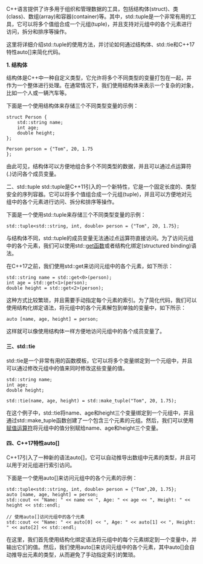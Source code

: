 C++语言提供了许多用于组织和管理数据的工具，包括结构体(struct)、类(class)、数组(array)和容器(container)等。其中，std::tuple是一个非常有用的工具，它可以将多个值组合成一个元组(tuple)，并且支持对元组中的各个元素进行访问，拆分和排序等操作。

这里将详细介绍std::tuple的使用方法，并讨论如何通过结构体、std::tie和C++17特性auto[]来简化代码。

**1. 结构体**

结构体是C++中一种自定义类型，它允许将多个不同类型的变量打包在一起，并作为一个整体进行处理。在通常情况下，我们使用结构体来表示一个复杂的对象，比如一个人或一辆汽车等。

下面是一个使用结构体来存储三个不同类型变量的示例：
```
struct Person {
    std::string name;
    int age;
    double height;
};

Person person = {"Tom", 20, 1.75
};
```
由此可见，结构体可以方便地组合多个不同类型的数据，并且可以通过点运算符(.)访问各个成员变量。

二、std::tuple
std::tuple是C++11引入的一个新特性，它是一个固定长度的、类型安全的序列容器。它可以将多个值组合成一个元组(tuple)，并且可以方便地对元组中的各个元素进行访问、拆分和排序等操作。

下面是一个使用std::tuple来存储三个不同类型变量的示例：
```
std::tuple<std::string, int, double> person = {"Tom", 20, 1.75};
```

与结构体不同，std::tuple的成员变量无法通过点运算符直接访问。为了访问元组中的各个元素，我们可以使用std::[get函数](https://so.csdn.net/so/search?q=get%E5%87%BD%E6%95%B0&spm=1001.2101.3001.7020)或者结构化绑定(structured binding)语法。

在C++17之前，我们使用std::get来访问元组中的各个元素，如下所示：
```
std::string name = std::get<0>(person);
int age = std::get<1>(person);
double height = std::get<2>(person);
```
这种方式比较繁琐，并且需要手动指定每个元素的索引。为了简化代码，我们可以使用结构化绑定语法，将元组中的各个元素解包到单独的变量中，如下所示：
```
auto [name, age, height] = person;
```

这样就可以像使用结构体一样方便地访问元组中的各个成员变量了。

#### 三、std::tie

std::tie是一个非常有用的函数模板，它可以将多个变量绑定到一个元组中，并且可以通过修改元组中的值来同时修改这些变量的值。
```
std::string name;
int age;
double height;

std::tie(name, age, height) = std::make_tuple("Tom", 20, 1.75);
```

在这个例子中，std::tie将name、age和height三个变量绑定到一个元组中，并且通过std::make_tuple函数创建了一个包含三个元素的元组。然后，我们可以使用[赋值运算符](https://so.csdn.net/so/search?q=%E8%B5%8B%E5%80%BC%E8%BF%90%E7%AE%97%E7%AC%A6&spm=1001.2101.3001.7020)将元组中的值分别赋给name、age和height三个变量。

#### 四、C++17特性auto[]

C++17引入了一种新的语法auto[]，它可以自动推导出数组中元素的类型，并且可以用于对元组进行索引访问。

下面是一个使用auto[]来访问元组中的各个元素的示例：
```
std::tuple<std::string, int, double> person = {"Tom",20, 1.75};
auto [name, age, height] = person;
std::cout << "Name: " << name << ", Age: " << age << ", Height: " << height << std::endl;

// 使用auto[]访问元组中的各个元素
std::cout << "Name: " << auto[0] << ", Age: " << auto[1] << ", Height: " << auto[2] << std::endl;
```
在这里，我们首先使用结构化绑定语法将元组中的每个元素绑定到一个变量中，并输出它们的值。然后，我们使用auto[]来访问元组中的各个元素，其中auto[]会自动推导出元素的类型，从而避免了手动指定索引的繁琐。

<!--stackedit_data:
eyJoaXN0b3J5IjpbLTE5NzE5NTAxOTJdfQ==
-->